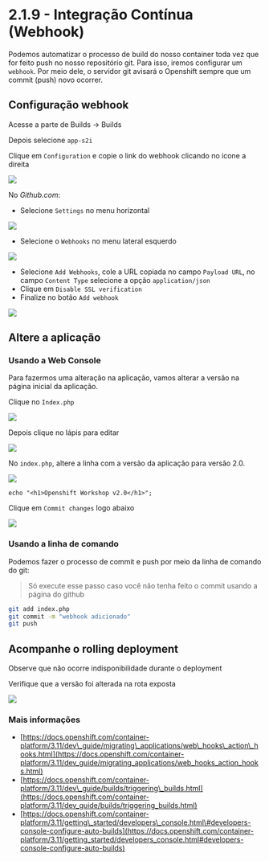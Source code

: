 # 2.1.9 - Integração Contínua \(Webhook\)

Podemos automatizar o processo de build do nosso container toda vez que for feito push no nosso repositório git. Para isso, iremos configurar um `webhook`. Por meio dele, o servidor git avisará o Openshift sempre que um commit (push) novo ocorrer.

## Configuração webhook

Acesse a parte de Builds -> Builds

Depois selecione `app-s2i`

Clique em `Configuration` e copie o link do webhook clicando no icone a direita

![](../../.gitbook/assets/webhook-url.gif)

No _Github.com_:

* Selecione `Settings` no menu horizontal

![](../../.gitbook/assets/github-settings.png)

* Selecione o `Webhooks` no menu lateral esquerdo 

![](../../.gitbook/assets/github-webhooks.png)

* Selecione `Add Webhooks`, cole a URL copiada no campo `Payload URL`, no campo `Content Type` selecione a opção `application/json`
* Clique em `Disable SSL verification`
* Finalize no botão `Add webhook`

![](../../.gitbook/assets/github-webhooks-config.png)

## Altere a aplicação

### Usando a Web Console

Para fazermos uma alteração na aplicação, vamos alterar a versão na página inicial da aplicação.

Clique no `Index.php`

![](../../.gitbook/assets/github-index-webhook.png)

Depois clique no lápis para editar

![](../../.gitbook/assets/github-index-webhook-edit.png)

No `index.php`, altere a linha com a versão da aplicação para versão 2.0.

![](../../.gitbook/assets/github-index-webhook-version.png)

```text
echo "<h1>Openshift Workshop v2.0</h1>";
```
Clique em `Commit changes` logo abaixo

![](../../.gitbook/assets/github-index-webhook-commit.png)

### Usando a linha de comando

Podemos fazer o processo de commit e push por meio da linha de comando do git:

> Só execute esse passo caso você não tenha feito o commit usando a página do github

```bash
git add index.php
git commit -m "webhook adicionado"
git push
```

## Acompanhe o rolling deployment

Observe que não ocorre indisponibilidade durante o deployment

Verifique que a versão foi alterada na rota exposta

![](../../.gitbook/assets/github-webhook-check.png)

### Mais informações

* [https://docs.openshift.com/container-platform/3.11/dev\_guide/migrating\_applications/web\_hooks\_action\_hooks.html](https://docs.openshift.com/container-platform/3.11/dev_guide/migrating_applications/web_hooks_action_hooks.html)
* [https://docs.openshift.com/container-platform/3.11/dev\_guide/builds/triggering\_builds.html](https://docs.openshift.com/container-platform/3.11/dev_guide/builds/triggering_builds.html)
* [https://docs.openshift.com/container-platform/3.11/getting\_started/developers\_console.html\#developers-console-configure-auto-builds](https://docs.openshift.com/container-platform/3.11/getting_started/developers_console.html#developers-console-configure-auto-builds)

